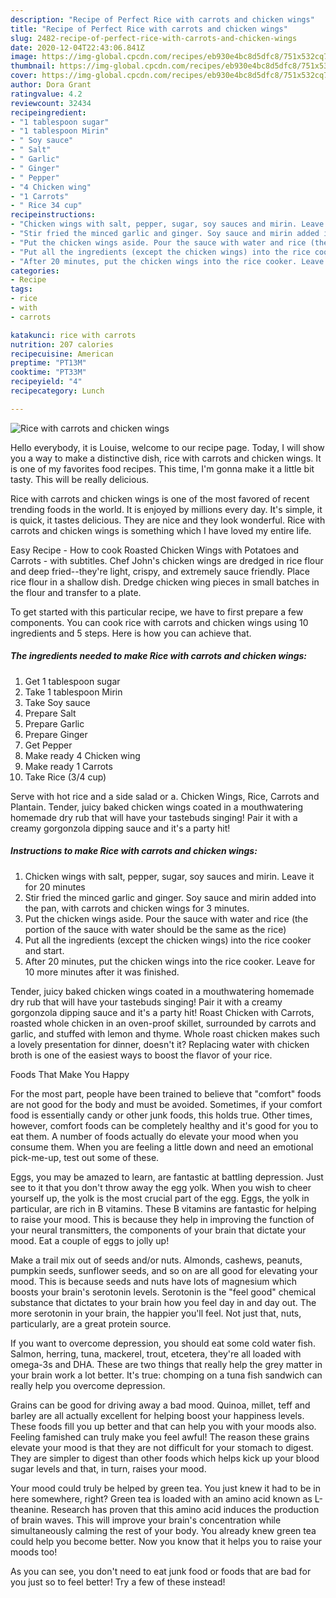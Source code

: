 ```yaml
---
description: "Recipe of Perfect Rice with carrots and chicken wings"
title: "Recipe of Perfect Rice with carrots and chicken wings"
slug: 2482-recipe-of-perfect-rice-with-carrots-and-chicken-wings
date: 2020-12-04T22:43:06.841Z
image: https://img-global.cpcdn.com/recipes/eb930e4bc8d5dfc8/751x532cq70/rice-with-carrots-and-chicken-wings-recipe-main-photo.jpg
thumbnail: https://img-global.cpcdn.com/recipes/eb930e4bc8d5dfc8/751x532cq70/rice-with-carrots-and-chicken-wings-recipe-main-photo.jpg
cover: https://img-global.cpcdn.com/recipes/eb930e4bc8d5dfc8/751x532cq70/rice-with-carrots-and-chicken-wings-recipe-main-photo.jpg
author: Dora Grant
ratingvalue: 4.2
reviewcount: 32434
recipeingredient:
- "1 tablespoon sugar"
- "1 tablespoon Mirin"
- " Soy sauce"
- " Salt"
- " Garlic"
- " Ginger"
- " Pepper"
- "4 Chicken wing"
- "1 Carrots"
- " Rice 34 cup"
recipeinstructions:
- "Chicken wings with salt, pepper, sugar, soy sauces and mirin. Leave it for 20 minutes"
- "Stir fried the minced garlic and ginger. Soy sauce and mirin added into the pan, with carrots and chicken wings for 3 minutes."
- "Put the chicken wings aside. Pour the sauce with water and rice (the portion of the sauce with water should be the same as the rice)"
- "Put all the ingredients (except the chicken wings) into the rice cooker and start."
- "After 20 minutes, put the chicken wings into the rice cooker. Leave for 10 more minutes after it was finished."
categories:
- Recipe
tags:
- rice
- with
- carrots

katakunci: rice with carrots 
nutrition: 207 calories
recipecuisine: American
preptime: "PT13M"
cooktime: "PT33M"
recipeyield: "4"
recipecategory: Lunch

---
```



![Rice with carrots and chicken wings](https://img-global.cpcdn.com/recipes/eb930e4bc8d5dfc8/751x532cq70/rice-with-carrots-and-chicken-wings-recipe-main-photo.jpg)

Hello everybody, it is Louise, welcome to our recipe page. Today, I will show you a way to make a distinctive dish, rice with carrots and chicken wings. It is one of my favorites food recipes. This time, I'm gonna make it a little bit tasty. This will be really delicious.

Rice with carrots and chicken wings is one of the most favored of recent trending foods in the world. It is enjoyed by millions every day. It's simple, it is quick, it tastes delicious. They are nice and they look wonderful. Rice with carrots and chicken wings is something which I have loved my entire life.

Easy Recipe - How to cook Roasted Chicken Wings with Potatoes and Carrots - with subtitles. Chef John&#39;s chicken wings are dredged in rice flour and deep fried--they&#39;re light, crispy, and extremely sauce friendly. Place rice flour in a shallow dish. Dredge chicken wing pieces in small batches in the flour and transfer to a plate.


To get started with this particular recipe, we have to first prepare a few components. You can cook rice with carrots and chicken wings using 10 ingredients and 5 steps. Here is how you can achieve that.

<!--inarticleads1-->

##### The ingredients needed to make Rice with carrots and chicken wings:

1. Get 1 tablespoon sugar
1. Take 1 tablespoon Mirin
1. Take  Soy sauce
1. Prepare  Salt
1. Prepare  Garlic
1. Prepare  Ginger
1. Get  Pepper
1. Make ready 4 Chicken wing
1. Make ready 1 Carrots
1. Take  Rice (3/4 cup)


Serve with hot rice and a side salad or a. Chicken Wings, Rice, Carrots and Plantain. Tender, juicy baked chicken wings coated in a mouthwatering homemade dry rub that will have your tastebuds singing! Pair it with a creamy gorgonzola dipping sauce and it&#39;s a party hit! 

<!--inarticleads2-->

##### Instructions to make Rice with carrots and chicken wings:

1. Chicken wings with salt, pepper, sugar, soy sauces and mirin. Leave it for 20 minutes
1. Stir fried the minced garlic and ginger. Soy sauce and mirin added into the pan, with carrots and chicken wings for 3 minutes.
1. Put the chicken wings aside. Pour the sauce with water and rice (the portion of the sauce with water should be the same as the rice)
1. Put all the ingredients (except the chicken wings) into the rice cooker and start.
1. After 20 minutes, put the chicken wings into the rice cooker. Leave for 10 more minutes after it was finished.


Tender, juicy baked chicken wings coated in a mouthwatering homemade dry rub that will have your tastebuds singing! Pair it with a creamy gorgonzola dipping sauce and it&#39;s a party hit! Roast Chicken with Carrots, roasted whole chicken in an oven-proof skillet, surrounded by carrots and garlic, and stuffed with lemon and thyme. Whole roast chicken makes such a lovely presentation for dinner, doesn&#39;t it? Replacing water with chicken broth is one of the easiest ways to boost the flavor of your rice. 

Foods That Make You Happy


For the most part, people have been trained to believe that "comfort" foods are not good for the body and must be avoided. Sometimes, if your comfort food is essentially candy or other junk foods, this holds true. Other times, however, comfort foods can be completely healthy and it's good for you to eat them. A number of foods actually do elevate your mood when you consume them. When you are feeling a little down and need an emotional pick-me-up, test out some of these.

Eggs, you may be amazed to learn, are fantastic at battling depression. Just see to it that you don't throw away the egg yolk. When you wish to cheer yourself up, the yolk is the most crucial part of the egg. Eggs, the yolk in particular, are rich in B vitamins. These B vitamins are fantastic for helping to raise your mood. This is because they help in improving the function of your neural transmitters, the components of your brain that dictate your mood. Eat a couple of eggs to jolly up!

Make a trail mix out of seeds and/or nuts. Almonds, cashews, peanuts, pumpkin seeds, sunflower seeds, and so on are all good for elevating your mood. This is because seeds and nuts have lots of magnesium which boosts your brain's serotonin levels. Serotonin is the "feel good" chemical substance that dictates to your brain how you feel day in and day out. The more serotonin in your brain, the happier you'll feel. Not just that, nuts, particularly, are a great protein source.

If you want to overcome depression, you should eat some cold water fish. Salmon, herring, tuna, mackerel, trout, etcetera, they're all loaded with omega-3s and DHA. These are two things that really help the grey matter in your brain work a lot better. It's true: chomping on a tuna fish sandwich can really help you overcome depression. 

Grains can be good for driving away a bad mood. Quinoa, millet, teff and barley are all actually excellent for helping boost your happiness levels. These foods fill you up better and that can help you with your moods also. Feeling famished can truly make you feel awful! The reason these grains elevate your mood is that they are not difficult for your stomach to digest. They are simpler to digest than other foods which helps kick up your blood sugar levels and that, in turn, raises your mood.

Your mood could truly be helped by green tea. You just knew it had to be in here somewhere, right? Green tea is loaded with an amino acid known as L-theanine. Research has proven that this amino acid induces the production of brain waves. This will improve your brain's concentration while simultaneously calming the rest of your body. You already knew green tea could help you become better. Now you know that it helps you to raise your moods too!

As you can see, you don't need to eat junk food or foods that are bad for you just so to feel better! Try a few of these instead!

